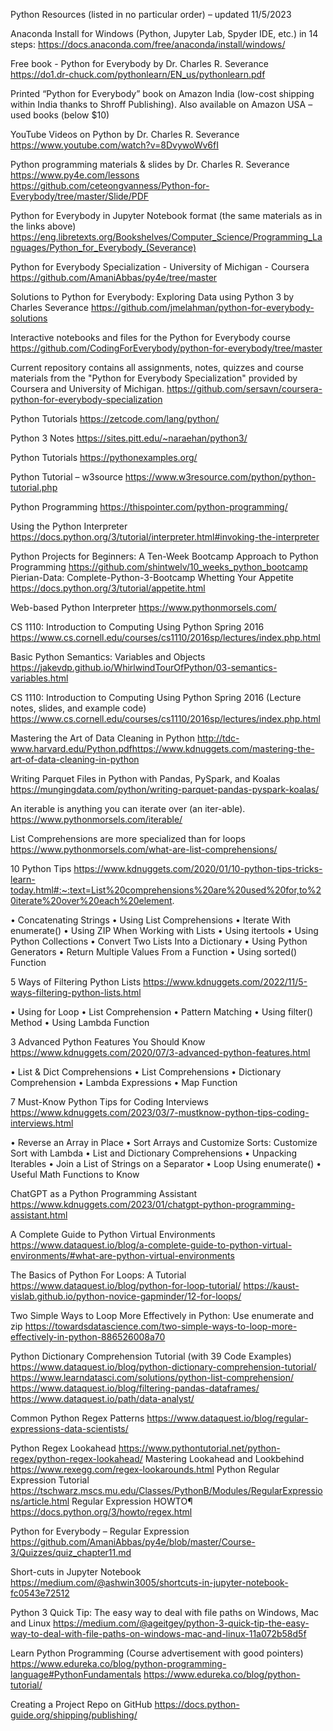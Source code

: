 
Python Resources (listed in no particular order)  – updated 11/5/2023

Anaconda Install for Windows (Python, Jupyter Lab, Spyder IDE, etc.)  in 
14 steps: https://docs.anaconda.com/free/anaconda/install/windows/

Free book - Python for Everybody by Dr. Charles R. Severance 
https://do1.dr-chuck.com/pythonlearn/EN_us/pythonlearn.pdf
 
Printed “Python for Everybody” book on Amazon India (low-cost shipping within India thanks to Shroff Publishing). Also available on Amazon USA – used books (below $10)
 
YouTube Videos on Python by Dr. Charles R. Severance 
https://www.youtube.com/watch?v=8DvywoWv6fI
 
Python programming materials & slides by Dr. Charles R. Severance
https://www.py4e.com/lessons
https://github.com/ceteongvanness/Python-for-Everybody/tree/master/Slide/PDF
 
Python for Everybody in Jupyter Notebook format (the same materials as in the links above)
https://eng.libretexts.org/Bookshelves/Computer_Science/Programming_Languages/Python_for_Everybody_(Severance)

Python for Everybody Specialization - University of Michigan - Coursera
https://github.com/AmaniAbbas/py4e/tree/master

Solutions to Python for Everybody: Exploring Data using Python 3 by Charles Severance
https://github.com/jmelahman/python-for-everybody-solutions

 Interactive notebooks and files for the Python for Everybody course
https://github.com/CodingForEverybody/python-for-everybody/tree/master

 Current repository contains all assignments, notes, quizzes and course materials from the "Python for Everybody Specialization" provided by Coursera and University of Michigan.
https://github.com/sersavn/coursera-python-for-everybody-specialization

 
Python Tutorials
https://zetcode.com/lang/python/

Python 3 Notes
https://sites.pitt.edu/~naraehan/python3/
 
Python Tutorials 
https://pythonexamples.org/
 
Python Tutorial – w3source 
https://www.w3resource.com/python/python-tutorial.php
 
Python Programming 
https://thispointer.com/python-programming/
 
Using the Python Interpreter
https://docs.python.org/3/tutorial/interpreter.html#invoking-the-interpreter

Python Projects  for Beginners: A Ten-Week Bootcamp Approach to Python Programming
https://github.com/shintwelv/10_weeks_python_bootcamp
Pierian-Data: Complete-Python-3-Bootcamp
Whetting Your Appetite
https://docs.python.org/3/tutorial/appetite.html
 
Web-based Python Interpreter
https://www.pythonmorsels.com/

CS 1110: Introduction to Computing Using Python Spring 2016
https://www.cs.cornell.edu/courses/cs1110/2016sp/lectures/index.php.html
 
Basic Python Semantics: Variables and Objects
https://jakevdp.github.io/WhirlwindTourOfPython/03-semantics-variables.html
 
CS 1110: Introduction to Computing Using Python Spring 2016 (Lecture notes, slides, and example code)
https://www.cs.cornell.edu/courses/cs1110/2016sp/lectures/index.php.html
 
Mastering the Art of Data Cleaning in Python
http://tdc-www.harvard.edu/Python.pdfhttps://www.kdnuggets.com/mastering-the-art-of-data-cleaning-in-python
 
Writing Parquet Files in Python with Pandas, PySpark, and Koalas
https://mungingdata.com/python/writing-parquet-pandas-pyspark-koalas/
 
An iterable is anything you can iterate over (an iter-able).
https://www.pythonmorsels.com/iterable/
 
List Comprehensions are more specialized than for loops
https://www.pythonmorsels.com/what-are-list-comprehensions/
  
10 Python Tips
https://www.kdnuggets.com/2020/01/10-python-tips-tricks-learn-today.html#:~:text=List%20comprehensions%20are%20used%20for,to%20iterate%20over%20each%20element.
 
•	Concatenating Strings
•	Using List Comprehensions
•	Iterate With enumerate()
•	Using ZIP When Working with Lists
•	Using itertools
•	Using Python Collections
•	Convert Two Lists Into a Dictionary
•	Using Python Generators
•	Return Multiple Values From a Function
•	Using sorted() Function
 
5 Ways of Filtering Python Lists
https://www.kdnuggets.com/2022/11/5-ways-filtering-python-lists.html
 
•	Using for Loop
•	List Comprehension
•	Pattern Matching
•	Using filter() Method
•	Using Lambda Function
 
3 Advanced Python Features You Should Know
https://www.kdnuggets.com/2020/07/3-advanced-python-features.html
 
•	List & Dict Comprehensions
•	List Comprehensions
•	Dictionary Comprehension
•	Lambda Expressions
•	Map Function
 
7 Must-Know Python Tips for Coding Interviews
https://www.kdnuggets.com/2023/03/7-mustknow-python-tips-coding-interviews.html
 
•	Reverse an Array in Place
•	Sort Arrays and Customize Sorts: Customize Sort with Lambda
•	List and Dictionary Comprehensions
•	Unpacking Iterables
•	Join a List of Strings on a Separator
•	Loop Using enumerate()
•	Useful Math Functions to Know
 
ChatGPT as a Python Programming Assistant
https://www.kdnuggets.com/2023/01/chatgpt-python-programming-assistant.html
 
A Complete Guide to Python Virtual Environments
https://www.dataquest.io/blog/a-complete-guide-to-python-virtual-environments/#what-are-python-virtual-environments

The Basics of Python For Loops: A Tutorial
https://www.dataquest.io/blog/python-for-loop-tutorial/
https://kaust-vislab.github.io/python-novice-gapminder/12-for-loops/
 
Two Simple Ways to Loop More Effectively in Python: Use enumerate and zip
https://towardsdatascience.com/two-simple-ways-to-loop-more-effectively-in-python-886526008a70
 
 Python Dictionary Comprehension Tutorial (with 39 Code Examples)
https://www.dataquest.io/blog/python-dictionary-comprehension-tutorial/
https://www.learndatasci.com/solutions/python-list-comprehension/
https://www.dataquest.io/blog/filtering-pandas-dataframes/
https://www.dataquest.io/path/data-analyst/

Common Python Regex Patterns
https://www.dataquest.io/blog/regular-expressions-data-scientists/
 
Python Regex Lookahead
https://www.pythontutorial.net/python-regex/python-regex-lookahead/
Mastering Lookahead and Lookbehind
https://www.rexegg.com/regex-lookarounds.html
Python Regular Expression Tutorial
https://tschwarz.mscs.mu.edu/Classes/PythonB/Modules/RegularExpressions/article.html
Regular Expression HOWTO¶
https://docs.python.org/3/howto/regex.html

Python for Everybody – Regular Expression
https://github.com/AmaniAbbas/py4e/blob/master/Course-3/Quizzes/quiz_chapter11.md
 
Short-cuts in Jupyter Notebook
https://medium.com/@ashwin3005/shortcuts-in-jupyter-notebook-fc0543e72512

Python 3 Quick Tip: The easy way to deal with file paths on Windows, Mac and Linux
https://medium.com/@ageitgey/python-3-quick-tip-the-easy-way-to-deal-with-file-paths-on-windows-mac-and-linux-11a072b58d5f

Learn Python Programming (Course advertisement with good pointers)
https://www.edureka.co/blog/python-programming-language#PythonFundamentals
https://www.edureka.co/blog/python-tutorial/

Creating a Project Repo on GitHub
https://docs.python-guide.org/shipping/publishing/



